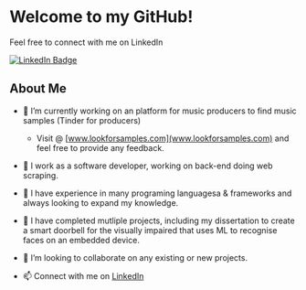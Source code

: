 <!--
**musa-q/musa-q** is a ✨ _special_ ✨ repository because its `README.md` (this file) appears on your GitHub profile.

Here are some ideas to get you started:

- 🔭 I’m currently working on ...
- 🌱 I’m currently learning ...
- 👯 I’m looking to collaborate on ...
- 🤔 I’m looking for help with ...
- 💬 Ask me about ...
- 📫 How to reach me: ...
- 😄 Pronouns: ...
- ⚡ Fun fact: ...
-->

# Welcome to my GitHub! 
Feel free to connect with me on LinkedIn

<div id="badges">
  <a href="https://www.linkedin.com/in/musa-qureshi/">
    <img src="https://img.shields.io/badge/LinkedIn-blue?style=for-the-badge&logo=linkedin&logoColor=white" alt="LinkedIn Badge"/>
  </a>
</div>

## About Me 

- 🤔 I’m currently working on an platform for music producers to find music samples (Tinder for producers)
    - Visit @ [www.lookforsamples.com](www.lookforsamples.com) and feel free to provide any feedback.

- 💼 I work as a software developer, working on back-end doing web scraping.

- 🌱 I have experience in many programing languagesa & frameworks and always looking to expand my knowledge.

- 🔭 I have completed mutliple projects, including my dissertation to create a smart doorbell for the visually impaired that uses ML to recognise faces on an embedded device.

- 👯 I’m looking to collaborate on any existing or new projects.

- 📫 Connect with me on [LinkedIn](https://www.linkedin.com/in/musa-qureshi/)

